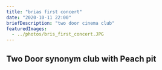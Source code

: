 ```yaml
---
title: "brias first concert"
date: "2020-10-11 22:00"
briefDescription: "two door cinema club"
featuredImages:
  - ../photos/bris_first_concert.JPG
---
```


## Two Door synonym club with Peach pit
